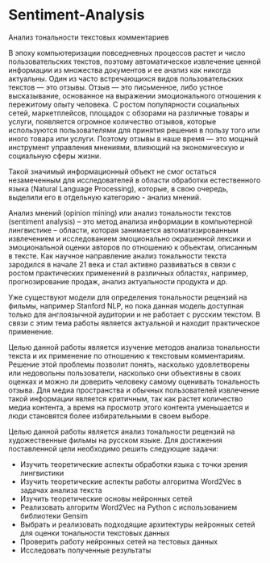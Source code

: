 # Sentiment-Analysis
Анализ тональности текстовых комментариев

В эпоху компьютеризации повседневных процессов растет и число пользовательских текстов, поэтому автоматическое извлечение ценной информации из множества документов и ее анализ как никогда актуальны. Один из часто встречающихся видов пользовательских текстов — это отзывы. Отзыв — это письменное, либо устное высказывание, основанное на выражении эмоционального отношения к пережитому опыту человека. С ростом популярности социальных сетей, маркетплейсов, площадок с обзорами на различные товары и услуги, появляется огромное количество отзывов, которые используются пользователями для принятия решения в пользу того или иного товара или услуги. Поэтому отзывы в наше время — это мощный инструмент управления мнениями, влияющий на экономическую и социальную сферы жизни.

Такой значимый информационный объект не смог остаться незамеченным для исследователей в области обработки естественного языка (Natural Language Processing), которые, в свою очередь, выделили его в отдельную категорию - анализ мнений.

Анализ мнений (opinion mining) или анализ тональности текстов (sentiment analysis) – это метод анализа информации в компьютерной лингвистике – области, которая занимается автоматизированным извлечением и исследованием эмоционально окрашенной лексики и эмоциональной оценки авторов по отношению к объектам, описанным в тексте. Как научное направление анализ тональности текста зародился в начале 21 века и стал активно развиваться в связи с ростом практических применений в различных областях, например, прогнозирование продаж, анализ актуальности продукта и др.

Уже существуют модели для определения тональности рецензий на фильмы, например Stanford NLP, но пока данная модель доступная только для англоязычной аудитории и не работает с русским текстом. В связи с этим тема работы является актуальной и находит практическое применение. 

Целью данной работы является изучение методов анализа тональности текста и их применение по отношению к текстовым комментариям. Решение этой проблемы позволит понять, насколько удовлетворены или недовольны пользователи, насколько они объективны в своих оценках и можно ли доверить человеку самому оценивать тональность отзыва. Для медиа пространства и обычных пользователей извлечение такой информации является критичным, так как растет количество медиа контента, а время на просмотр этого контента уменьшается и люди становятся более избирательными в своем выборе. 

Целью данной работы является анализ тональности рецензий на художественные фильмы на русском языке. Для достижения поставленной цели необходимо решить следующие задачи:
- Изучить теоретические аспекты обработки языка с точки зрения лингвистики
- Изучить теоретические аспекты работы алгоритма Word2Vec в задачах анализа текста 
- Изучить теоретические основы нейронных сетей
- Реализовать алгоритм Word2Vec на Python с использованием библиотеки Gensim
- Выбрать и реализовать подходящие архитектуры нейронных сетей для оценки тональности текстовых данных
- Проверить работу нейронных сетей на тестовых данных
- Исследовать полученные результаты

